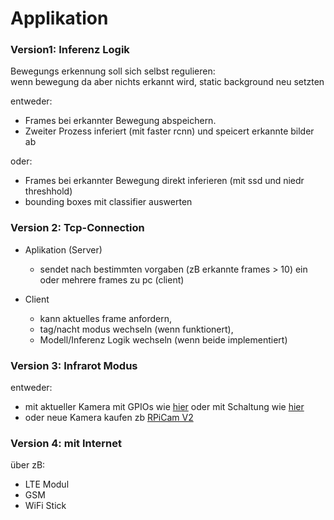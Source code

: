# **Applikation** 

### **Version1: Inferenz Logik**

Bewegungs erkennung soll sich selbst regulieren:  
wenn bewegung da aber nichts erkannt wird, static background neu setzten

entweder: 
* Frames bei erkannter Bewegung abspeichern.
* Zweiter Prozess inferiert (mit faster rcnn) und speicert erkannte bilder ab

oder: 

* Frames bei erkannter Bewegung direkt inferieren (mit ssd und niedr threshhold)
* bounding boxes mit classifier auswerten

### **Version 2: Tcp-Connection**

* Aplikation (Server)
    * sendet nach bestimmten vorgaben (zB erkannte frames > 10) ein oder mehrere frames zu pc (client)

* Client
    *  kann aktuelles frame anfordern,
    *  tag/nacht modus wechseln (wenn funktionert),
    *  Modell/Inferenz Logik wechseln (wenn beide implementiert)

### **Version 3: Infrarot Modus**
entweder:
* mit aktueller Kamera mit GPIOs wie [hier](https://www.amazon.de/gp/product/B07KG8Y8SV/ref=ppx_yo_dt_b_asin_title_o00_s00?ie=UTF8&th=1) oder mit Schaltung wie [hier](https://forum-raspberrypi.de/forum/thread/42215-ir-led-nur-bei-bedarf-anschalten/)
* oder neue Kamera kaufen zb [RPiCam V2](https://www.amazon.de/LABISTS-Offizielle-Raspberry-V2-1-Kamera-Modul/dp/B07VSLZJCX/ref=sr_1_7?__mk_de_DE=%C3%85M%C3%85%C5%BD%C3%95%C3%91&crid=5E01AQS2BIJ4&keywords=raspberry+pi+4+cam+v2+noir&qid=1578662051&s=computers&sprefix=rtasp%2Ccomputers%2C151&sr=1-7)



### **Version 4: mit Internet**

über zB:
*  LTE Modul
* GSM
* WiFi Stick
